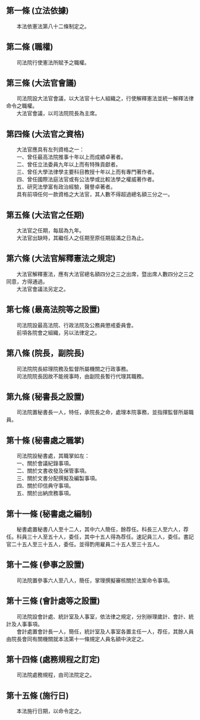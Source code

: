 第一條 (立法依據)
-----------------
　　本法依憲法第八十二條制定之。  


第二條 (職權)
-------------
　　司法院行使憲法所賦予之職權。  


第三條 (大法官會議)
-------------------
　　司法院設大法官會議，以大法官十七人組織之，行使解釋憲法並統一解釋法律命令之職權。  
　　大法官會議，以司法院院長為主席。  


第四條 (大法官之資格)
---------------------
　　大法官應具有左列資格之一：  
　　一、曾任最高法院推事十年以上而成績卓著者。  
　　二、曾任立法委員九年以上而有特殊貢獻者。  
　　三、曾任大學法律學主要科目教授十年以上而有專門著作者。  
　　四、曾任國際法庭法官或有公法學或比較法學之權威著作者。  
　　五、研究法學富有政治經驗，聲譽卓著者。  
　　具有前項任何一款資格之大法官，其人數不得超過總名額三分之一。  


第五條 (大法官之任期)
---------------------
　　大法官之任期，每屆為九年。  
　　大法官出缺時，其繼任人之任期至原任期屆滿之日為止。  


第六條 (大法官解釋憲法之規定)
-----------------------------
　　大法官解釋憲法，應有大法官總名額四分之三之出席，暨出席人數四分之三之同意，方得通過。  
　　大法官會議法另定之。  


第七條 (最高法院等之設置)
-------------------------
　　司法院設最高法院、行政法院及公務員懲戒委員會。  
　　前項各院會之組織，另以法律定之。  


第八條 (院長，副院長)
---------------------
　　司法院院長綜理院務及監督所屬機關之行政事務。  
　　司法院院長因故不能視事時，由副院長暫行代理其職務。  


第九條 (秘書長之設置)
---------------------
　　司法院置秘書長一人，特任，承院長之命，處理本院事務，並指揮監督所屬職員。  


第十條 (秘書處之職掌)
---------------------
　　司法院設秘書處，其職掌如左：  
　　一、關於會議紀錄事項。  
　　二、關於文書收發及保管事項。  
　　三、關於文書分配撰擬及編製事項。  
　　四、關於印信典守事項。  
　　五、關於出納庶務事項。  


第十一條 (秘書處之編制)
-----------------------
　　秘書處置秘書八人至十二人，其中六人簡任，餘荐任。科長三人至六人，荐任。科員三十人至五十人，委任，其中十五人得為荐任。速記員三人，委任。書記官二十五人至三十五人，委任。並得酌用雇員二十五人至三十五人。  


第十二條 (參事之設置)
---------------------
　　司法院置參事六人至八人，簡任，掌理撰擬審核關於法案命令事項。  


第十三條 (會計處等之設置)
-------------------------
　　司法院設會計處、統計室及人事室，依法律之規定，分別辦理歲計、會計、統計及人事事項。  
　　會計處置會計長一人，簡任，統計室及人事室各置主任一人，荐任，其餘人員由院長會同有關機關就本法第十一條規定人員名額中決定之。  


第十四條 (處務規程之訂定)
-------------------------
　　司法院處務規程，由司法院定之。  


第十五條 (施行日)
-----------------
　　本法施行日期，以命令定之。